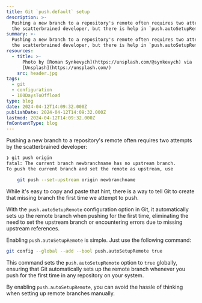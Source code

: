 ```yaml
---
title: Git `push.default` setup
description: >-
  Pushing a new branch to a repository's remote often requires two attempts by
  the scatterbrained developer, but there is help in `push.autoSetupRemote`.
summary: >-
  Pushing a new branch to a repository's remote often requires two attempts by
  the scatterbrained developer, but there is help in `push.autoSetupRemote`.
resources:
  - title: >-
      Photo by [Roman Synkevych](https://unsplash.com/@synkevych) via
      [Unsplash](https://unsplash.com/)
    src: header.jpg
tags:
  - git
  - configuration
  - 100DaysToOffload
type: blog
date: 2024-04-12T14:09:32.000Z
publishDate: 2024-04-12T14:09:32.000Z
lastmod: 2024-04-12T14:09:32.000Z
fmContentType: blog
---
```


Pushing a new branch to a repository's remote often requires two attempts by the scatterbrained developer:

```bash
❯ git push origin
fatal: The current branch newbranchname has no upstream branch.
To push the current branch and set the remote as upstream, use

    git push --set-upstream origin newbranchname
```

While it's easy to copy and paste that hint, there is a way to tell Git to create that missing branch the first time we attempt to push.

With the `push.autoSetupRemote` configuration option in Git, it automatically sets up the remote branch when pushing for the first time, eliminating the need to set the upstream branch or encountering errors due to missing upstream references.

Enabling `push.autoSetupRemote` is simple. Just use the following command:

```bash
git config --global --add --bool push.autoSetupRemote true
```

This command sets the `push.autoSetupRemote` option to `true` globally, ensuring that Git automatically sets up the remote branch whenever you push for the first time in any repository on your system.

By enabling `push.autoSetupRemote`, you can avoid the hassle of thinking when setting up remote branches manually.
